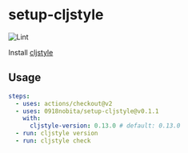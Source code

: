 # setup-cljstyle

![Lint](https://github.com/0918nobita/setup-cljstyle/workflows/Lint/badge.svg)

Install [cljstyle](https://github.com/greglook/cljstyle)

## Usage

```yaml
steps:
  - uses: actions/checkout@v2
  - uses: 0918nobita/setup-cljstyle@v0.1.1
    with:
      cljstyle-version: 0.13.0 # default: 0.13.0
  - run: cljstyle version
  - run: cljstyle check
```
